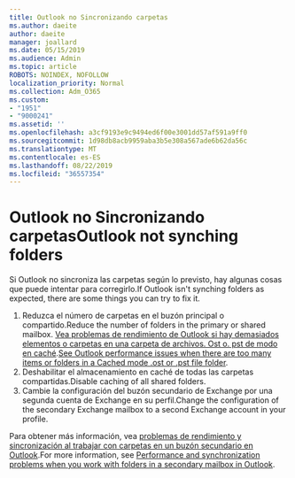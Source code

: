 ```yaml
---
title: Outlook no Sincronizando carpetas
ms.author: daeite
author: daeite
manager: joallard
ms.date: 05/15/2019
ms.audience: Admin
ms.topic: article
ROBOTS: NOINDEX, NOFOLLOW
localization_priority: Normal
ms.collection: Adm_O365
ms.custom:
- "1951"
- "9000241"
ms.assetid: ''
ms.openlocfilehash: a3cf9193e9c9494ed6f00e3001dd57af591a9ff0
ms.sourcegitcommit: 1d98db8acb9959aba3b5e308a567ade6b62da56c
ms.translationtype: MT
ms.contentlocale: es-ES
ms.lasthandoff: 08/22/2019
ms.locfileid: "36557354"
---
```

# <a name="outlook-not-synching-folders"></a><span data-ttu-id="85673-102">Outlook no Sincronizando carpetas</span><span class="sxs-lookup"><span data-stu-id="85673-102">Outlook not synching folders</span></span>

<span data-ttu-id="85673-103">Si Outlook no sincroniza las carpetas según lo previsto, hay algunas cosas que puede intentar para corregirlo.</span><span class="sxs-lookup"><span data-stu-id="85673-103">If Outlook isn't synching folders as expected, there are some things you can try to fix it.</span></span>

1. <span data-ttu-id="85673-104">Reduzca el número de carpetas en el buzón principal o compartido.</span><span class="sxs-lookup"><span data-stu-id="85673-104">Reduce the number of folders in the primary or shared mailbox.</span></span> <span data-ttu-id="85673-105">[Vea problemas de rendimiento de Outlook si hay demasiados elementos o carpetas en una carpeta de archivos. Ost o. pst de modo en caché](https://support.microsoft.com/help/2768656).</span><span class="sxs-lookup"><span data-stu-id="85673-105">[See Outlook performance issues when there are too many items or folders in a Cached mode .ost or .pst file folder](https://support.microsoft.com/help/2768656).</span></span>
2. <span data-ttu-id="85673-106">Deshabilitar el almacenamiento en caché de todas las carpetas compartidas.</span><span class="sxs-lookup"><span data-stu-id="85673-106">Disable caching of all shared folders.</span></span>
3. <span data-ttu-id="85673-107">Cambie la configuración del buzón secundario de Exchange por una segunda cuenta de Exchange en su perfil.</span><span class="sxs-lookup"><span data-stu-id="85673-107">Change the configuration of the secondary Exchange mailbox to a second Exchange account in your profile.</span></span>

<span data-ttu-id="85673-108">Para obtener más información, vea [problemas de rendimiento y sincronización al trabajar con carpetas en un buzón secundario en Outlook](https://support.microsoft.com/help/3115602).</span><span class="sxs-lookup"><span data-stu-id="85673-108">For more information, see [Performance and synchronization problems when you work with folders in a secondary mailbox in Outlook](https://support.microsoft.com/help/3115602).</span></span>